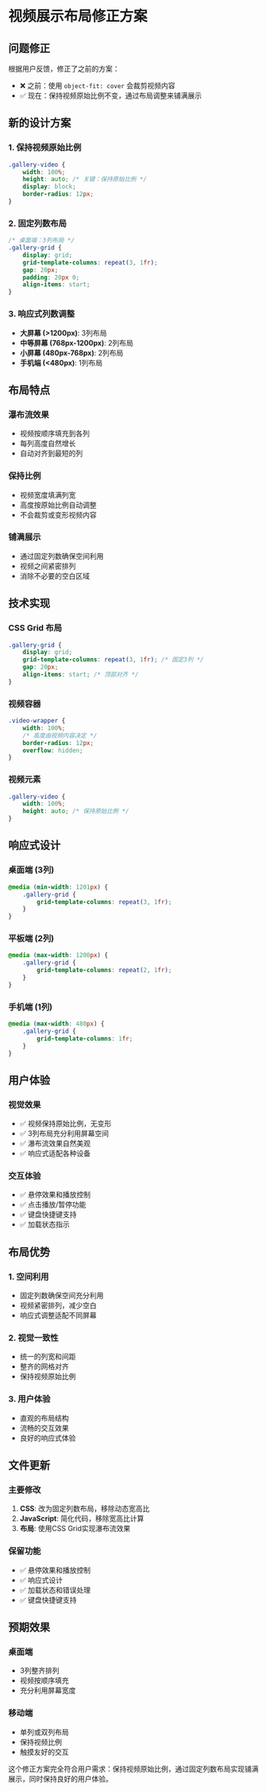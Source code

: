 # 视频展示布局修正方案

## 问题修正
根据用户反馈，修正了之前的方案：
- ❌ 之前：使用 `object-fit: cover` 会裁剪视频内容
- ✅ 现在：保持视频原始比例不变，通过布局调整来铺满展示

## 新的设计方案

### 1. 保持视频原始比例
```css
.gallery-video {
    width: 100%;
    height: auto; /* 关键：保持原始比例 */
    display: block;
    border-radius: 12px;
}
```

### 2. 固定列数布局
```css
/* 桌面端：3列布局 */
.gallery-grid {
    display: grid;
    grid-template-columns: repeat(3, 1fr);
    gap: 20px;
    padding: 20px 0;
    align-items: start;
}
```

### 3. 响应式列数调整
- **大屏幕 (>1200px)**: 3列布局
- **中等屏幕 (768px-1200px)**: 2列布局  
- **小屏幕 (480px-768px)**: 2列布局
- **手机端 (<480px)**: 1列布局

## 布局特点

### 瀑布流效果
- 视频按顺序填充到各列
- 每列高度自然增长
- 自动对齐到最短的列

### 保持比例
- 视频宽度填满列宽
- 高度按原始比例自动调整
- 不会裁剪或变形视频内容

### 铺满展示
- 通过固定列数确保空间利用
- 视频之间紧密排列
- 消除不必要的空白区域

## 技术实现

### CSS Grid 布局
```css
.gallery-grid {
    display: grid;
    grid-template-columns: repeat(3, 1fr); /* 固定3列 */
    gap: 20px;
    align-items: start; /* 顶部对齐 */
}
```

### 视频容器
```css
.video-wrapper {
    width: 100%;
    /* 高度由视频内容决定 */
    border-radius: 12px;
    overflow: hidden;
}
```

### 视频元素
```css
.gallery-video {
    width: 100%;
    height: auto; /* 保持原始比例 */
}
```

## 响应式设计

### 桌面端 (3列)
```css
@media (min-width: 1201px) {
    .gallery-grid {
        grid-template-columns: repeat(3, 1fr);
    }
}
```

### 平板端 (2列)
```css
@media (max-width: 1200px) {
    .gallery-grid {
        grid-template-columns: repeat(2, 1fr);
    }
}
```

### 手机端 (1列)
```css
@media (max-width: 480px) {
    .gallery-grid {
        grid-template-columns: 1fr;
    }
}
```

## 用户体验

### 视觉效果
- ✅ 视频保持原始比例，无变形
- ✅ 3列布局充分利用屏幕空间
- ✅ 瀑布流效果自然美观
- ✅ 响应式适配各种设备

### 交互体验
- ✅ 悬停效果和播放控制
- ✅ 点击播放/暂停功能
- ✅ 键盘快捷键支持
- ✅ 加载状态指示

## 布局优势

### 1. 空间利用
- 固定列数确保空间充分利用
- 视频紧密排列，减少空白
- 响应式调整适配不同屏幕

### 2. 视觉一致性
- 统一的列宽和间距
- 整齐的网格对齐
- 保持视频原始比例

### 3. 用户体验
- 直观的布局结构
- 流畅的交互效果
- 良好的响应式体验

## 文件更新

### 主要修改
1. **CSS**: 改为固定列数布局，移除动态宽高比
2. **JavaScript**: 简化代码，移除宽高比计算
3. **布局**: 使用CSS Grid实现瀑布流效果

### 保留功能
- ✅ 悬停效果和播放控制
- ✅ 响应式设计
- ✅ 加载状态和错误处理
- ✅ 键盘快捷键支持

## 预期效果

### 桌面端
- 3列整齐排列
- 视频按顺序填充
- 充分利用屏幕宽度

### 移动端
- 单列或双列布局
- 保持视频比例
- 触摸友好的交互

这个修正方案完全符合用户需求：保持视频原始比例，通过固定列数布局实现铺满展示，同时保持良好的用户体验。
